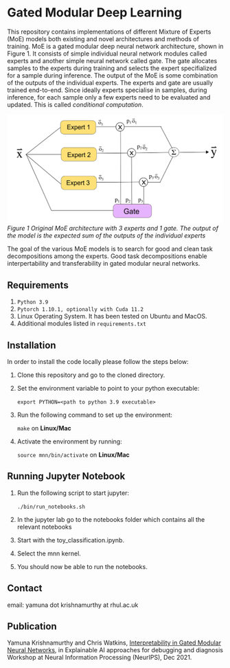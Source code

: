 Gated Modular Deep Learning
=======================================================================================================

This repository contains implementations of different Mixture of Experts (MoE) models both existing and novel architectures and methods of training. MoE is a gated modular deep neural network architecture, shown in Figure 1. It consists of simple individual neural network modules called experts and another simple neural network called gate. The gate allocates samples to the experts during training and selects the expert specifialized for a sample during inference. The output of the MoE is some combination of the outputs of the individual experts. The experts and gate are usually trained end-to-end. Since ideally experts specialise in samples, during inference, for each sample only a few experts need to be evaluated and updated. This is called <em> conditional computation</em>.

![](figures/moe_expectation.png)
*Figure 1 Original MoE architecture with 3 experts and 1 gate. The output of the model is the expected sum of the outputs of the individual experts*

The goal of the various MoE models is to search for good and clean task decompositions among the experts. Good task decompositions enable interpertability and transferability in gated modular neural networks.




Requirements
------------

1. ``Python 3.9`` 
2. ``Pytorch 1.10.1, optionally with Cuda 11.2`` 
3. Linux Operating System. It has been tested on Ubuntu and MacOS. 
4. Additional modules listed in ``requirements.txt``

Installation 
------------

In order to install the code locally please follow the steps below:

1. Clone this repository and go to the cloned directory.

2. Set the environment variable to point to your python executable:

   `export PYTHON=<path to python 3.9 executable>`

3. Run the following command to set up the environment:

   `make` on **Linux/Mac**

4. Activate the environment by running:

   `source mnn/bin/activate` on **Linux/Mac**


Running Jupyter Notebook 
------------------------

1. Run the following script to start jupyter: 

   `./bin/run_notebooks.sh`

2. In the jupyter lab go to the notebooks folder which contains all the relevant notebooks 

3. Start with the toy_classification.ipynb.

4. Select the mnn kernel.

5. You should now be able to run the notebooks.

Contact
-------

email: yamuna dot krishnamurthy at rhul.ac.uk

Publication
-------

Yamuna Krishnamurthy and Chris Watkins, [Interpretability in Gated Modular Neural Networks](https://xai4debugging.github.io/files/papers/interpretability_in_gated_modu.pdf), in Explainable AI approaches for debugging and diagnosis Workshop at Neural Information Processing (NeurIPS), Dec 2021.


